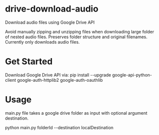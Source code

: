 # drive-download-audio
Download audio files using Google Drive API

Avoid manually zipping and unzipping files when downloading large folder of nested audio files.
Preserves folder structure and original filenames. Currently only downloads audio files.

# Get Started
Download Google Drive API via:
pip install --upgrade google-api-python-client google-auth-httplib2 google-auth-oauthlib

# Usage
main.py file takes a google drive folder as input with optional argument destination.

python main.py folderId --destination localDestination
